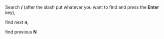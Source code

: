 Search **/** (after the slash put whatever you want to find and press the **Enter** key),

find next   **n**,

find previous   **N**



